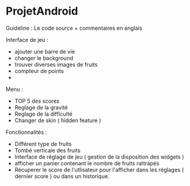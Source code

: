 ProjetAndroid
=============


Guideline :
Le code source + commentaires en anglais


Interface de jeu :
- ajouter une barre de vie
- changer le background
- trouver diverses images de fruits
- compteur de points
- 


Menu :
- TOP 5 des scores
- Reglage de la gravité
- Reglage de la difficulté
- Changer de skin ( hidden feature )

Fonctionnalités :
- Différent type de fruits
- Tombé verticale des fruits
- Interface de réglage de jeu ( gestion de la disposition des widgets )
- afficher un panier contenant le nombre de fruits rattrapés
- Récuperer le score de l'utlisateur pour l'afficher dans les réglages ( dernier score ) ou dans un historique.
